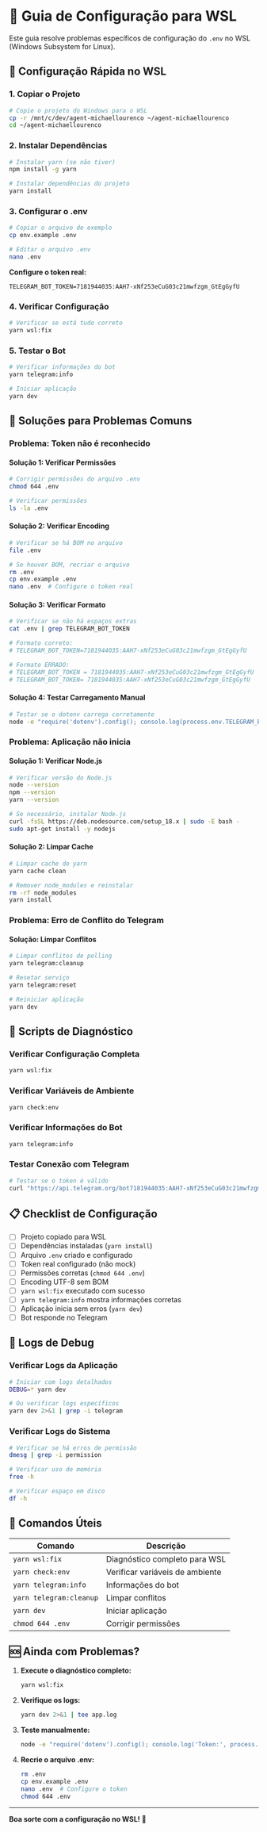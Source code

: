 # 🐧 Guia de Configuração para WSL

Este guia resolve problemas específicos de configuração do `.env` no WSL (Windows Subsystem for Linux).

## 🚀 **Configuração Rápida no WSL**

### 1. **Copiar o Projeto**
```bash
# Copie o projeto do Windows para o WSL
cp -r /mnt/c/dev/agent-michaellourenco ~/agent-michaellourenco
cd ~/agent-michaellourenco
```

### 2. **Instalar Dependências**
```bash
# Instalar yarn (se não tiver)
npm install -g yarn

# Instalar dependências do projeto
yarn install
```

### 3. **Configurar o .env**
```bash
# Copiar o arquivo de exemplo
cp env.example .env

# Editar o arquivo .env
nano .env
```

**Configure o token real:**
```env
TELEGRAM_BOT_TOKEN=7181944035:AAH7-xNf253eCuG03c21mwfzgm_GtEgGyfU
```

### 4. **Verificar Configuração**
```bash
# Verificar se está tudo correto
yarn wsl:fix
```

### 5. **Testar o Bot**
```bash
# Verificar informações do bot
yarn telegram:info

# Iniciar aplicação
yarn dev
```

## 🔧 **Soluções para Problemas Comuns**

### **Problema: Token não é reconhecido**

#### **Solução 1: Verificar Permissões**
```bash
# Corrigir permissões do arquivo .env
chmod 644 .env

# Verificar permissões
ls -la .env
```

#### **Solução 2: Verificar Encoding**
```bash
# Verificar se há BOM no arquivo
file .env

# Se houver BOM, recriar o arquivo
rm .env
cp env.example .env
nano .env  # Configure o token real
```

#### **Solução 3: Verificar Formato**
```bash
# Verificar se não há espaços extras
cat .env | grep TELEGRAM_BOT_TOKEN

# Formato correto:
# TELEGRAM_BOT_TOKEN=7181944035:AAH7-xNf253eCuG03c21mwfzgm_GtEgGyfU

# Formato ERRADO:
# TELEGRAM_BOT_TOKEN = 7181944035:AAH7-xNf253eCuG03c21mwfzgm_GtEgGyfU
# TELEGRAM_BOT_TOKEN= 7181944035:AAH7-xNf253eCuG03c21mwfzgm_GtEgGyfU
```

#### **Solução 4: Testar Carregamento Manual**
```bash
# Testar se o dotenv carrega corretamente
node -e "require('dotenv').config(); console.log(process.env.TELEGRAM_BOT_TOKEN)"
```

### **Problema: Aplicação não inicia**

#### **Solução 1: Verificar Node.js**
```bash
# Verificar versão do Node.js
node --version
npm --version
yarn --version

# Se necessário, instalar Node.js
curl -fsSL https://deb.nodesource.com/setup_18.x | sudo -E bash -
sudo apt-get install -y nodejs
```

#### **Solução 2: Limpar Cache**
```bash
# Limpar cache do yarn
yarn cache clean

# Remover node_modules e reinstalar
rm -rf node_modules
yarn install
```

### **Problema: Erro de Conflito do Telegram**

#### **Solução: Limpar Conflitos**
```bash
# Limpar conflitos de polling
yarn telegram:cleanup

# Resetar serviço
yarn telegram:reset

# Reiniciar aplicação
yarn dev
```

## 🧪 **Scripts de Diagnóstico**

### **Verificar Configuração Completa**
```bash
yarn wsl:fix
```

### **Verificar Variáveis de Ambiente**
```bash
yarn check:env
```

### **Verificar Informações do Bot**
```bash
yarn telegram:info
```

### **Testar Conexão com Telegram**
```bash
# Testar se o token é válido
curl "https://api.telegram.org/bot7181944035:AAH7-xNf253eCuG03c21mwfzgm_GtEgGyfU/getMe"
```

## 📋 **Checklist de Configuração**

- [ ] Projeto copiado para WSL
- [ ] Dependências instaladas (`yarn install`)
- [ ] Arquivo `.env` criado e configurado
- [ ] Token real configurado (não mock)
- [ ] Permissões corretas (`chmod 644 .env`)
- [ ] Encoding UTF-8 sem BOM
- [ ] `yarn wsl:fix` executado com sucesso
- [ ] `yarn telegram:info` mostra informações corretas
- [ ] Aplicação inicia sem erros (`yarn dev`)
- [ ] Bot responde no Telegram

## 🐛 **Logs de Debug**

### **Verificar Logs da Aplicação**
```bash
# Iniciar com logs detalhados
DEBUG=* yarn dev

# Ou verificar logs específicos
yarn dev 2>&1 | grep -i telegram
```

### **Verificar Logs do Sistema**
```bash
# Verificar se há erros de permissão
dmesg | grep -i permission

# Verificar uso de memória
free -h

# Verificar espaço em disco
df -h
```

## 🎯 **Comandos Úteis**

| Comando | Descrição |
|---------|-----------|
| `yarn wsl:fix` | Diagnóstico completo para WSL |
| `yarn check:env` | Verificar variáveis de ambiente |
| `yarn telegram:info` | Informações do bot |
| `yarn telegram:cleanup` | Limpar conflitos |
| `yarn dev` | Iniciar aplicação |
| `chmod 644 .env` | Corrigir permissões |

## 🆘 **Ainda com Problemas?**

1. **Execute o diagnóstico completo:**
   ```bash
   yarn wsl:fix
   ```

2. **Verifique os logs:**
   ```bash
   yarn dev 2>&1 | tee app.log
   ```

3. **Teste manualmente:**
   ```bash
   node -e "require('dotenv').config(); console.log('Token:', process.env.TELEGRAM_BOT_TOKEN ? 'OK' : 'FALHOU')"
   ```

4. **Recrie o arquivo .env:**
   ```bash
   rm .env
   cp env.example .env
   nano .env  # Configure o token
   chmod 644 .env
   ```

---

**Boa sorte com a configuração no WSL! 🐧** 